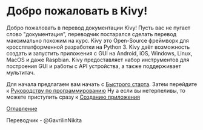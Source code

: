 # Добро пожаловать в Kivy!
Добро пожаловать в перевод документации Kivy! Пусть вас не пугает слово "документация", переводчик постарался сделать перевод максимально похожим на курс.
Kivy это Open-Source фреймворк для кроссплатформенной разработки на Python 3. Kivy даёт возможность создать и запустить приложения с GUI на Android, iOS, Windows, Linux, MacOS и даже Raspbian.
Kivy предоставляет набор инструментов для построения GUI и работы с API устройства, а также поддерживает мультитач.

Для начала предлагаем вам начать с [Быстрого старта](https://github.com/Androthon/kivy-docs-ru/getting-started-00.md).
Затем перейдите к [Руководству по программированию](https://github.com/Androthon/kivy-docs-ru/programming-guide-00.md)
Ну а если вы нетерпеливы, то можете приступить сразу к [Созданию приложения](https://github.com/Androthon/kivy-docs-ru/create-an-application-00.md)

[Оглавление]()

Переводчик - @GavrilinNikita
